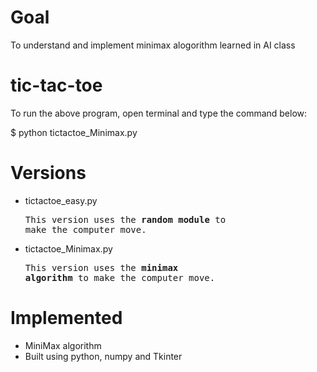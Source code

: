 # Goal
To understand and implement minimax alogorithm learned in AI class
# tic-tac-toe
To run the above program, open terminal and type the command below:

$ python tictactoe_Minimax.py
# Versions
* tictactoe_easy.py 
      <pre>This version uses the <b>random module</b> to make the computer move.</pre>
* tictactoe_Minimax.py
      <pre>This version uses the <b>minimax algorithm</b> to make the computer move.</pre> 
# Implemented
* MiniMax algorithm 
* Built using python, numpy and Tkinter
